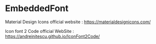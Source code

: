 # EmbeddedFont

Material Design Icons official website : https://materialdesignicons.com/

Icon font 2 Code official WebSite : https://andreinitescu.github.io/IconFont2Code/
